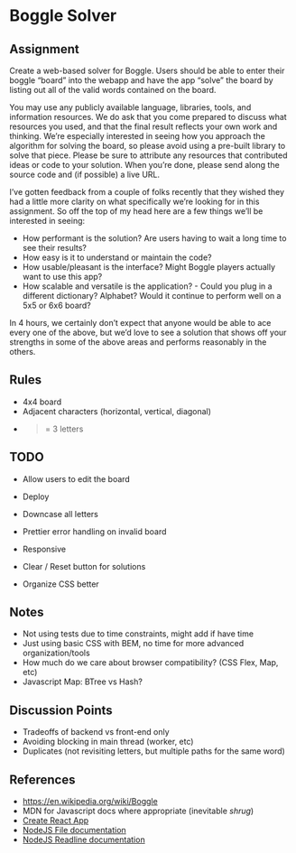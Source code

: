 Boggle Solver
=============

Assignment
----------

Create a web-based solver for Boggle. Users should be able to enter their boggle “board” into the webapp and have the app “solve” the board by listing out all of the valid words contained on the board.

You may use any publicly available language, libraries, tools, and information resources. We do ask that you come prepared to discuss what resources you used, and that the final result reflects your own work and thinking. We’re especially interested in seeing how you approach the algorithm for solving the board, so please avoid using a pre-built library to solve that piece. Please be sure to attribute any resources that contributed ideas or code to your solution. When you’re done, please send along the source code and (if possible) a live URL.

I’ve gotten feedback from a couple of folks recently that they wished they had a little more clarity on what specifically we’re looking for in this assignment. So off the top of my head here are a few things we’ll be interested in seeing:

- How performant is the solution? Are users having to wait a long time to see their results?
- How easy is it to understand or maintain the code?
- How usable/pleasant is the interface? Might Boggle players actually want to use this app?
- How scalable and versatile is the application? - Could you plug in a different dictionary? Alphabet? Would it continue to perform well on a 5x5 or 6x6 board?

In 4 hours, we certainly don’t expect that anyone would be able to ace every one of the above, but we’d love to see a solution that shows off your strengths in some of the above areas and performs reasonably in the others.


Rules
-----

- 4x4 board
- Adjacent characters (horizontal, vertical, diagonal)
- >= 3 letters


TODO
----

- Allow users to edit the board
- Deploy

- Downcase all letters
- Prettier error handling on invalid board
- Responsive
- Clear / Reset button for solutions
- Organize CSS better


Notes
-----

- Not using tests due to time constraints, might add if have time
- Just using basic CSS with BEM, no time for more advanced organization/tools
- How much do we care about browser compatibility? (CSS Flex, Map, etc)
- Javascript Map: BTree vs Hash?


Discussion Points
-----------------

- Tradeoffs of backend vs front-end only
- Avoiding blocking in main thread (worker, etc)
- Duplicates (not revisiting letters, but multiple paths for the same word)



References
----------

- <https://en.wikipedia.org/wiki/Boggle>
- MDN for Javascript docs where appropriate (inevitable *shrug*)
- [Create React App](https://facebook.github.io/create-react-app/)
- [NodeJS File documentation](https://nodejs.org/api/fs.html)
- [NodeJS Readline documentation](https://nodejs.org/api/readline.html)
